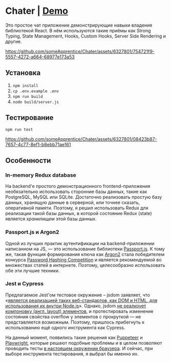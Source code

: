 # Chater | [Demo](https://chater.onrender.com/)

Это простое чат приложение демонстрирующие навыки владения библиотекой React. В нём используются такие приёмы как Strong Typing, State Management, Hooks, Custom Hooks, Server Side Rendering и другие.

https://github.com/someApprentice/Chater/assets/6327801/754721f9-5557-4272-a664-68977e173a53

## Установка

1.  `npm install`
2.  `cp .env.example .env`
3.  `npm run build`
4.  `node build/server.js`

## Тестирование

`npm run test`

https://github.com/someApprentice/Chater/assets/6327801/08423b87-7657-4c77-8ef1-b8ebb71ae161

## Особенности

### In-memory Redux database

На backend'е простого демонстрационного frontend-приложения необязательно использовать сторонние базы данных, такие как PostgreSQL, MySQL или SQLite. Достаточно реализовать простую базу данных, хранящую данные в серверной, или точнее сказать, оперативной памяти. Поэтому, я решил использовать Redux для реализации такой базы данных, в которой состояние Redux (state) является *хранилищем* этой базы данных.

### Passport.js и Argon2

Одной из лучших практик аутентификации на backend-приложении написанном на JS, — это использование библиотеки [Passport.js](https://www.passportjs.org/). К тому же, такая функция формирования ключа как [Argon2](https://en.wikipedia.org/wiki/Argon2) стала победителем конкурса [Password Hashing Competition](https://www.password-hashing.net/) и является рекомендуемой во множествах статей в интернете. Поэтому, целесообразно использовать обе эти лучшие техники.

### Jest и Cypress

Предлагаемое Jest'ом тестовое окружение – jsdom заявляет, что «[является реализацией таких  веб-стандартов, как DOM и HTML, для использования их внутри Node.js](https://github.com/jsdom/jsdom)». Однако, jsdom [не реализует  компоновку  (англ. layout) элементов](https://github.com/jsdom/jsdom#unimplemented-parts-of-the-web-platform), и протестировать изменение состояния свойства overflow у элементов с прокруткой — не представляется возможным. Поэтому, пришлось прибегнуть к использованию ещё одного инструмента как Cypress.

На данный момент, появились такие решения как [Puppeteer](https://pptr.dev/) и [Playwright](https://playwright.dev/), которые решают подобные проблемы и в целом позволяют проводить тесты <ins>в настоящем окружении браузера</ins>. И сейчас, при выборе инструмента тестирования, я выбрал бы именно их.
